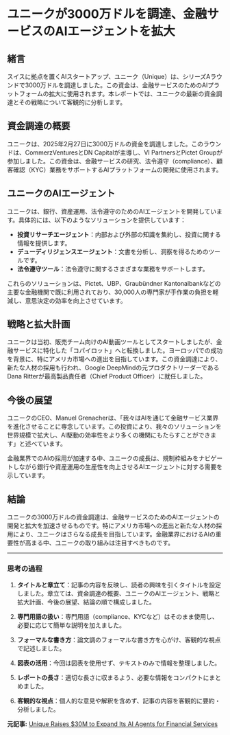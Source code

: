 # ユニークが3000万ドルを調達、金融サービスのAIエージェントを拡大

## 緒言

スイスに拠点を置くAIスタートアップ、ユニーク（Unique）は、シリーズAラウンドで3000万ドルを調達しました。この資金は、金融サービスのためのAIプラットフォームの拡大に使用されます。本レポートでは、ユニークの最新の資金調達とその戦略について客観的に分析します。

## 資金調達の概要

ユニークは、2025年2月27日に3000万ドルの資金を調達しました。このラウンドは、CommerzVenturesとDN Capitalが主導し、VI PartnersとPictet Groupが参加しました。この資金は、金融サービスの研究、法令遵守（compliance）、顧客確認（KYC）業務をサポートするAIプラットフォームの開発に使用されます。

## ユニークのAIエージェント

ユニークは、銀行、資産運用、法令遵守のためのAIエージェントを開発しています。具体的には、以下のようなソリューションを提供しています：

- **投資リサーチエージェント**：内部および外部の知識を集約し、投資に関する情報を提供します。
- **デューディリジェンスエージェント**：文書を分析し、洞察を得るためのツールです。
- **法令遵守ツール**：法令遵守に関するさまざまな業務をサポートします。

これらのソリューションは、Pictet、UBP、Graubündner Kantonalbankなどの主要な金融機関で既に利用されており、30,000人の専門家が手作業の負担を軽減し、意思決定の効率を向上させています。

## 戦略と拡大計画

ユニークは当初、販売チーム向けのAI動画ツールとしてスタートしましたが、金融サービスに特化した「コパイロット」へと転換しました。ヨーロッパでの成功を背景に、特にアメリカ市場への進出を目指しています。この資金調達により、新たな人材の採用も行われ、Google DeepMindの元プロダクトリーダーであるDana Ritterが最高製品責任者（Chief Product Officer）に就任しました。

## 今後の展望

ユニークのCEO、Manuel Grenacherは、「我々はAIを通じて金融サービス業界を進化させることに専念しています。この投資により、我々のソリューションを世界規模で拡大し、AI駆動の効率性をより多くの機関にもたらすことができます」と述べています。

金融業界でのAIの採用が加速する中、ユニークの成長は、規制枠組みをナビゲートしながら銀行や資産運用の生産性を向上させるAIエージェントに対する需要を示しています。

## 結論

ユニークの3000万ドルの資金調達は、金融サービスのためのAIエージェントの開発と拡大を加速させるものです。特にアメリカ市場への進出と新たな人材の採用により、ユニークはさらなる成長を目指しています。金融業界におけるAIの重要性が高まる中、ユニークの取り組みは注目すべきものです。

---

### 思考の過程

1. **タイトルと章立て**：記事の内容を反映し、読者の興味を引くタイトルを設定しました。章立ては、資金調達の概要、ユニークのAIエージェント、戦略と拡大計画、今後の展望、結論の順で構成しました。

2. **専門用語の扱い**：専門用語（compliance、KYCなど）はそのまま使用し、必要に応じて簡単な説明を加えました。

3. **フォーマルな書き方**：論文調のフォーマルな書き方を心がけ、客観的な視点で記述しました。

4. **図表の活用**：今回は図表を使用せず、テキストのみで情報を整理しました。

5. **レポートの長さ**：適切な長さに収まるよう、必要な情報をコンパクトにまとめました。

6. **客観的な視点**：個人的な意見や解釈を含めず、記事の内容を客観的に要約・分析しました。

**元記事:** [Unique Raises $30M to Expand Its AI Agents for Financial Services](https://www.maginative.com/article/unique-raises-30m-to-expand-its-ai-agents-for-financial-services/)